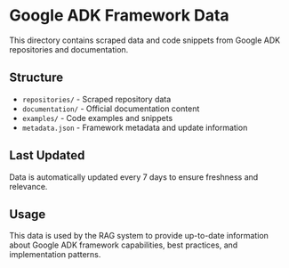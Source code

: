 # Google ADK Framework Data

This directory contains scraped data and code snippets from Google ADK repositories and documentation.

## Structure

- `repositories/` - Scraped repository data
- `documentation/` - Official documentation content
- `examples/` - Code examples and snippets
- `metadata.json` - Framework metadata and update information

## Last Updated

Data is automatically updated every 7 days to ensure freshness and relevance.

## Usage

This data is used by the RAG system to provide up-to-date information about Google ADK framework capabilities, best practices, and implementation patterns.